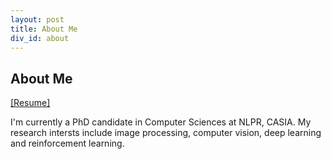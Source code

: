 ```yaml
---
layout: post
title: About Me
div_id: about
---
```


<h2>About Me</h2><a href="resumes/resume_2018.03.pdf">[Resume]</a>

I'm currently a PhD candidate in Computer Sciences at NLPR, CASIA. My research intersts include image processing, computer vision, deep learning and reinforcement learning.
